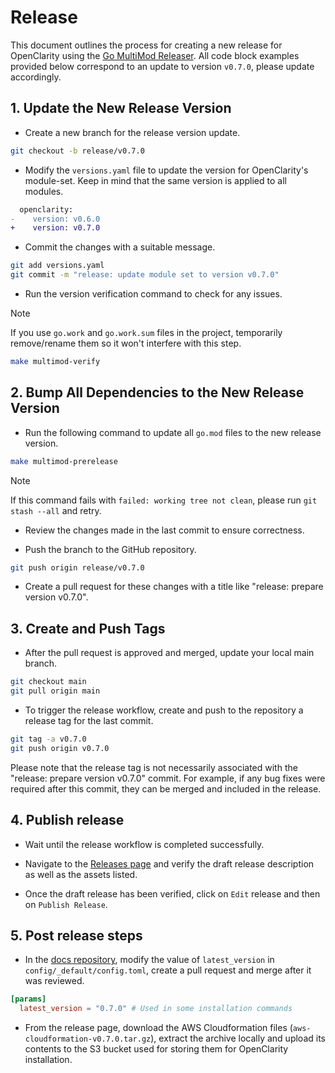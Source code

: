 # Release

This document outlines the process for creating a new release for OpenClarity using the [Go MultiMod Releaser](https://github.com/open-telemetry/opentelemetry-go-build-tools/tree/main/multimod). All code block examples provided below correspond to an update to version `v0.7.0`, please update accordingly.

## 1. Update the New Release Version

* Create a new branch for the release version update.
```sh
git checkout -b release/v0.7.0
```

* Modify the `versions.yaml` file to update the version for OpenClarity's module-set. Keep in mind that the same version is applied to all modules.
```diff
  openclarity:
-    version: v0.6.0
+    version: v0.7.0
```

* Commit the changes with a suitable message.
```sh
git add versions.yaml
git commit -m "release: update module set to version v0.7.0"
```

* Run the version verification command to check for any issues.

> [!NOTE]
> If you use `go.work` and `go.work.sum` files in the project, temporarily remove/rename them so it won't interfere with this step.

```sh
make multimod-verify
```

## 2. Bump All Dependencies to the New Release Version

* Run the following command to update all `go.mod` files to the new release version.
```sh
make multimod-prerelease
```

> [!NOTE]
> If this command fails with `failed: working tree not clean`, please run `git stash --all` and retry.

* Review the changes made in the last commit to ensure correctness.

* Push the branch to the GitHub repository.
```sh
git push origin release/v0.7.0
```

* Create a pull request for these changes with a title like "release: prepare version v0.7.0".

## 3. Create and Push Tags

* After the pull request is approved and merged, update your local main branch.
```sh
git checkout main
git pull origin main
```

* To trigger the release workflow, create and push to the repository a release tag for the last commit.
```sh
git tag -a v0.7.0
git push origin v0.7.0
```

Please note that the release tag is not necessarily associated with the "release: prepare version v0.7.0" commit. For example, if any bug fixes were required after this commit, they can be merged and included in the release.

## 4. Publish release

* Wait until the release workflow is completed successfully.

* Navigate to the [Releases page](https://github.com/openclarity/openclarity/releases) and verify the draft release description as well as the assets listed.

* Once the draft release has been verified, click on `Edit` release and then on `Publish Release`.

## 5. Post release steps

* In the [docs repository](https://github.com/openclarity/docs.openclarity.io), modify the value of `latest_version` in `config/_default/config.toml`, create a pull request and merge after it was reviewed.

```toml
[params]
  latest_version = "0.7.0" # Used in some installation commands
```

* From the release page, download the AWS Cloudformation files (`aws-cloudformation-v0.7.0.tar.gz`), extract the archive locally and upload its contents to the S3 bucket used for storing them for OpenClarity installation.
